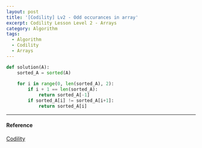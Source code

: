 ```yaml
---
layout: post
title: '[Codility] Lv2 - Odd occurances in array'
excerpt: Codility Lesson Level 2 - Arrays
category: Algorithm
tags:
  - Algorithm
  - Codility
  - Arrays
---
```


```py
def solution(A):
    sorted_A = sorted(A)
    
    for i in range(0, len(sorted_A), 2):
        if i + 1 == len(sorted_A):
            return sorted_A[-1]
        if sorted_A[i] != sorted_A[i+1]:
            return sorted_A[i]
```

- - -

#### Reference

[Codility](https://app.codility.com/programmers/lessons/2-arrays/odd_occurrences_in_array/)